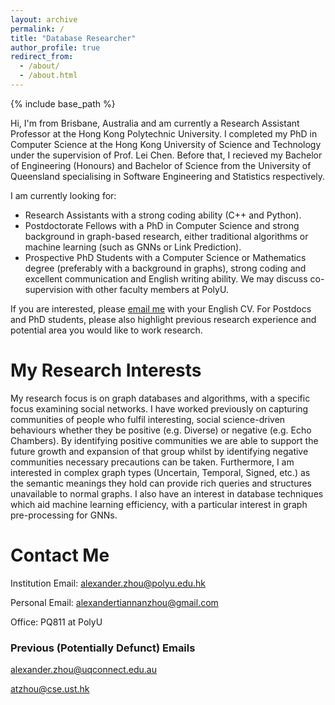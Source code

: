 ```yaml
---
layout: archive
permalink: /
title: "Database Researcher"
author_profile: true
redirect_from: 
  - /about/
  - /about.html
---
```


{% include base_path %}

Hi, I'm from Brisbane, Australia and am currently a Research Assistant Professor at the Hong Kong Polytechnic University. I completed my PhD in Computer Science at the Hong Kong University of Science and Technology under the supervision of Prof. Lei Chen. Before that, I recieved my Bachelor of Engineering (Honours) and Bachelor of Science from the University of Queensland specialising in Software Engineering and Statistics respectively.

I am currently looking for:
* Research Assistants with a strong coding ability (C++ and Python).
* Postdoctorate Fellows with a PhD in Computer Science and strong background in graph-based research, either traditional algorithms or machine learning (such as GNNs or Link Prediction).
* Prospective PhD Students with a Computer Science or Mathematics degree (preferably with a background in graphs), strong coding and excellent communication and English writing ability. We may discuss co-supervision with other faculty members at PolyU.

If you are interested, please [email me](mailto:alexander.zhou@polyu.edu.hk) with your English CV. For Postdocs and PhD students, please also highlight previous research experience and potential area you would like to work research.

My Research Interests
======
My research focus is on graph databases and algorithms, with a specific focus examining social networks. I have worked previously on capturing communities of people who fulfil interesting, social science-driven behaviours whether they be positive (e.g. Diverse) or negative (e.g. Echo Chambers). By identifying positive communities we are able to support the future growth and expansion of that group whilst by identifying negative communities necessary precautions can be taken. Furthermore, I am interested in complex graph types (Uncertain, Temporal, Signed, etc.) as the semantic meanings they hold can provide rich queries and structures unavailable to normal graphs. I also have an interest in database techniques which aid machine learning efficiency, with a particular interest in graph pre-processing for GNNs.

Contact Me
======
Institution Email: [alexander.zhou@polyu.edu.hk](mailto:alexander.zhou@polyu.edu.hk)

Personal Email: [alexandertiannanzhou@gmail.com](mailto:alexandertiannanzhou@gmail.com)

Office: PQ811 at PolyU

### Previous (Potentially Defunct) Emails
alexander.zhou@uqconnect.edu.au

atzhou@cse.ust.hk